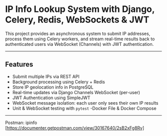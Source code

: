 #  IP Info Lookup System with Django, Celery, Redis, WebSockets & JWT

This project provides an asynchronous system to submit IP addresses, process them using Celery workers, and stream real-time results back to authenticated users via WebSocket (Channels) with JWT authentication.

---

##  Features

- Submit multiple IPs via REST API
- Background processing using Celery + Redis
- Store IP geolocation info in PostgreSQL
- Real-time updates via Django Channels WebSocket (per-user)
- JWT Authentication using SimpleJWT
- WebSocket message isolation: each user only sees their own IP results
- Unit & WebSocket testing with `pytest`
-Docker File & Docker Compose

---

Postman: ipinfo
[https://documenter.getpostman.com/view/30167640/2sB2xFg8Rv]

